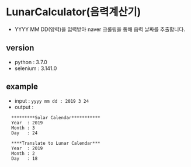 # LunarCalculator(음력계산기)
- YYYY MM DD(양력)을 입력받아 naver 크롤링을 통해 음력 날짜를 추출합니다.

## version
- python : 3.7.0
- selenium : 3.141.0

## example
- input : `yyyy mm dd : 2019 3 24`
- output : 
```
  *********Solar Calendar***********
  Year  : 2019
  Month : 3
  Day   : 24

  ****Translate to Lunar Calendar***
  Year  : 2019
  Month : 2
  Day   : 18
```
